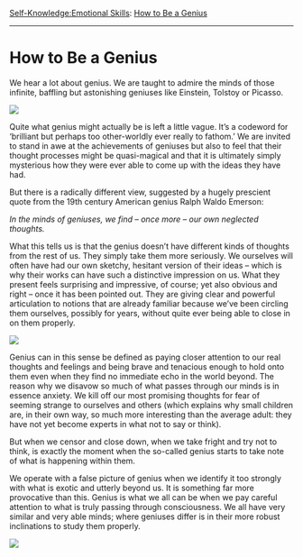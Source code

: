 [Self-Knowledge:](https://www.theschooloflife.com/thebookoflife/category/self-knowledge/)[Emotional Skills](https://www.theschooloflife.com/thebookoflife/category/self-knowledge/emotional-skills/): [How to Be a Genius](https://www.theschooloflife.com/thebookoflife/how-to-be-a-genius/)

* * *

# How to Be a Genius

We hear a lot about genius. We are taught to admire the minds of those infinite, baffling but astonishing geniuses like Einstein, Tolstoy or Picasso.

![](http://static5.businessinsider.com/image/5644e008dd089578608b4876-480/albert-einstein.jpg)

Quite what genius might actually be is left a little vague. It’s a codeword for ‘brilliant but perhaps too other-worldly ever really to fathom.’ We are invited to stand in awe at the achievements of geniuses but also to feel that their thought processes might be quasi-magical and that it is ultimately simply mysterious how they were ever able to come up with the ideas they have had.

But there is a radically different view, suggested by a hugely prescient quote from the 19th century American genius Ralph Waldo Emerson:

_In the minds of geniuses, we find – once more – our own neglected thoughts._

What this tells us is that the genius doesn’t have different kinds of thoughts from the rest of us. They simply take them more seriously. We ourselves will often have had our own sketchy, hesitant version of their ideas – which is why their works can have such a distinctive impression on us. What they present feels surprising and impressive, of course; yet also obvious and right – once it has been pointed out. They are giving clear and powerful articulation to notions that are already familiar because we’ve been circling them ourselves, possibly for years, without quite ever being able to close in on them properly.

![](https://s-media-cache-ak0.pinimg.com/originals/5d/01/7c/5d017ce548faf7c2b36aba40363e8872.jpg)

Genius can in this sense be defined as paying closer attention to our real thoughts and feelings and being brave and tenacious enough to hold onto them even when they find no immediate echo in the world beyond. The reason why we disavow so much of what passes through our minds is in essence anxiety. We kill off our most promising thoughts for fear of seeming strange to ourselves and others (which explains why small children are, in their own way, so much more interesting than the average adult: they have not yet become experts in what not to say or think).

But when we censor and close down, when we take fright and try not to think, is exactly the moment when the so-called genius starts to take note of what is happening within them.

We operate with a false picture of genius when we identify it too strongly with what is exotic and utterly beyond us. It is something far more provocative than this. Genius is what we all can be when we pay careful attention to what is truly passing through consciousness. We all have very similar and very able minds; where geniuses differ is in their more robust inclinations to study them properly.

[![](https://img.youtube.com/vi/-HL3PPNrUhU/0.jpg)](https://www.youtube.com/embed/-HL3PPNrUhU?ecver=2 '')
